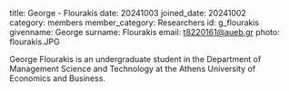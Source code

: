 title: George - Flourakis 
date: 20241003
joined_date: 20241002  
category: members 
member_category: Researchers
id: g_flourakis
givenname: George
surname: Flourakis
email: t8220161@aueb.gr
photo: flourakis.JPG

George Flourakis is an undergraduate student in the Department of Management Science and Technology at the Athens University of Economics and Business.
